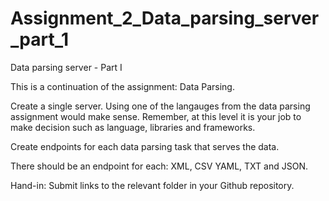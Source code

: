 # Assignment_2_Data_parsing_server_part_1
Data parsing server - Part I


This is a continuation of the assignment: Data Parsing.

Create a single server. Using one of the langauges from the data parsing assignment would make sense. Remember, at this level it is your job to make decision such as language, libraries and frameworks.

Create endpoints for each data parsing task that serves the data.

There should be an endpoint for each: XML, CSV YAML, TXT and JSON.

Hand-in: Submit links to the relevant folder in your Github repository.
